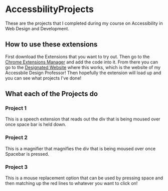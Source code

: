 # AccessbilityProjects
These are the projects that I completed during my course on Accessibility in Web Design and Development.

## How to use these extensions

First download the Extensions that you want to try out.
Then go to the [Chrome Extensions Manager](chrome://password-manager/passwords) and add the code into it.
From there you can go to the [Designated Website](https://sarahmorrisonsmith.com/) where this works, which is the website of my Accessbile Design Professor!
Then hopefully the extension will load up and you can see what projects I've done!

## What each of the Projects do

### Project 1

This is a speech extension that reads out the div that is being moused over once space bar is held down.

### Project 2

This is a magnifier that magnifies the div that is being moused over once Spacebar is pressed.

### Project 3

This is a mouse replacement option that can be used by pressing space and then matching up the red lines to whatever you want to click on!

